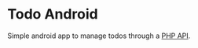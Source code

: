 # Todo Android

Simple android app to manage todos through a [PHP API](https://github.com/TZK-/todo_api).
